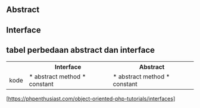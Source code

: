 ## Abstract

## Interface


## tabel perbedaan abstract dan interface
<table>
	<tr>
		<th></th>
		<th>Interface</th>
		<th>Abstract</th>
	</tr>
	<tr>
		<td>kode</td>
		<td>
		* abstract method
		* constant
		</td>
		<td>
		* abstract method
		* constant
		</td>
	</tr>
</table>

[https://phpenthusiast.com/object-oriented-php-tutorials/interfaces]